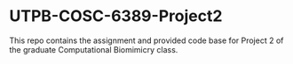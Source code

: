 # UTPB-COSC-6389-Project2
This repo contains the assignment and provided code base for Project 2 of the graduate Computational Biomimicry class.
